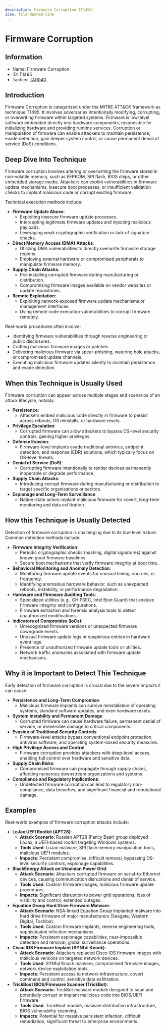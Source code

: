 ```yaml
---
description: Firmware Corruption [T1495]
icon: file-dashed-line
---
```


# Firmware Corruption

## Information

- Name: Firmware Corruption
- ID: T1495
- Tactics: [TA0040](../TA0040/TA0040.md)

## Introduction

Firmware Corruption is categorized under the MITRE ATT\&CK framework as technique T1495. It involves adversaries intentionally modifying, corrupting, or overwriting firmware within targeted systems. Firmware is low-level software embedded directly into hardware components, responsible for initializing hardware and providing runtime services. Corruption or manipulation of firmware can enable attackers to maintain persistence, evade detection, gain deeper system control, or cause permanent denial of service (DoS) conditions.

## Deep Dive Into Technique

Firmware corruption involves altering or overwriting the firmware stored in non-volatile memory, such as EEPROM, SPI flash, BIOS chips, or other embedded storage media. Attackers can exploit vulnerabilities in firmware update mechanisms, insecure boot processes, or insufficient validation checks to implant malicious code or corrupt existing firmware.

Technical execution methods include:

- **Firmware Update Abuse**:
  - Exploiting insecure firmware update processes.
  - Intercepting legitimate firmware updates and injecting malicious payloads.
  - Leveraging weak cryptographic verification or lack of signature checks.
- **Direct Memory Access (DMA) Attacks**:
  - Utilizing DMA vulnerabilities to directly overwrite firmware storage regions.
  - Employing external hardware or compromised peripherals to manipulate firmware memory.
- **Supply Chain Attacks**:
  - Pre-installing corrupted firmware during manufacturing or distribution.
  - Compromising firmware images available on vendor websites or update repositories.
- **Remote Exploitation**:
  - Exploiting network-exposed firmware update mechanisms or management interfaces.
  - Using remote code execution vulnerabilities to corrupt firmware remotely.

Real-world procedures often involve:

- Identifying firmware vulnerabilities through reverse engineering or public disclosures.
- Crafting malicious firmware images or patches.
- Delivering malicious firmware via spear-phishing, watering hole attacks, or compromised update channels.
- Executing malicious firmware updates silently to maintain persistence and evade detection.

## When this Technique is Usually Used

Firmware corruption can appear across multiple stages and scenarios of an attack lifecycle, notably:

- **Persistence**:
  - Attackers embed malicious code directly in firmware to persist across reboots, OS reinstalls, or hardware resets.
- **Privilege Escalation**:
  - Corrupted firmware can allow attackers to bypass OS-level security controls, gaining higher privileges.
- **Defense Evasion**:
  - Firmware-level implants evade traditional antivirus, endpoint detection, and response (EDR) solutions, which typically focus on OS-level threats.
- **Denial of Service (DoS)**:
  - Corrupting firmware intentionally to render devices permanently inoperable or degrade performance.
- **Supply Chain Attacks**:
  - Introducing corrupt firmware during manufacturing or distribution to target specific organizations or sectors.
- **Espionage and Long-Term Surveillance**:
  - Nation-state actors implant malicious firmware for covert, long-term monitoring and data exfiltration.

## How this Technique is Usually Detected

Detection of firmware corruption is challenging due to its low-level nature. Common detection methods include:

- **Firmware Integrity Verification**:
  - Periodic cryptographic checks (hashing, digital signatures) against known good firmware baselines.
  - Secure boot mechanisms that verify firmware integrity at boot time.
- **Behavioral Monitoring and Anomaly Detection**:
  - Monitoring firmware update events for unusual timing, sources, or frequency.
  - Identifying anomalous hardware behavior, such as unexpected reboots, instability, or performance degradation.
- **Hardware and Firmware Auditing Tools**:
  - Specialized utilities (e.g., CHIPSEC, Intel Boot Guard) that analyze firmware integrity and configurations.
  - Firmware extraction and forensic analysis tools to detect unauthorized modifications.
- **Indicators of Compromise (IoCs)**:
  - Unrecognized firmware versions or unexpected firmware downgrade events.
  - Unusual firmware update logs or suspicious entries in hardware event logs.
  - Presence of unauthorized firmware update tools or utilities.
  - Network traffic anomalies associated with firmware update mechanisms.

## Why it is Important to Detect This Technique

Early detection of firmware corruption is crucial due to the severe impacts it can cause:

- **Persistence and Long-Term Compromise**:
  - Malicious firmware implants can survive reinstallation of operating systems, standard software updates, and even hardware resets.
- **System Instability and Permanent Damage**:
  - Corrupted firmware can cause hardware failure, permanent denial of service, or irreversible damage to critical components.
- **Evasion of Traditional Security Controls**:
  - Firmware-level attacks bypass conventional endpoint protection, antivirus software, and operating system-based security measures.
- **High Privilege Access and Control**:
  - Firmware corruption provides attackers with deep-level access, enabling full control over hardware and sensitive data.
- **Supply Chain Risks**:
  - Compromised firmware can propagate through supply chains, affecting numerous downstream organizations and systems.
- **Compliance and Regulatory Implications**:
  - Undetected firmware corruption can lead to regulatory non-compliance, data breaches, and significant financial and reputational damage.

## Examples

Real-world examples of firmware corruption attacks include:

- **LoJax UEFI Rootkit (APT28)**:
  - **Attack Scenario**: Russian APT28 (Fancy Bear) group deployed LoJax, a UEFI-based rootkit targeting Windows systems.
  - **Tools Used**: LoJax malware, SPI flash memory manipulation tools, malicious UEFI modules.
  - **Impacts**: Persistent compromise, difficult removal, bypassing OS-level security controls, espionage capabilities.
- **BlackEnergy Attack on Ukrainian Power Grid**:
  - **Attack Scenario**: Attackers corrupted firmware on serial-to-Ethernet devices, causing communication disruptions and denial of service.
  - **Tools Used**: Custom firmware images, malicious firmware update procedures.
  - **Impacts**: Significant disruption to power grid operations, loss of visibility and control, extended outages.
- **Equation Group Hard Drive Firmware Malware**:
  - **Attack Scenario**: NSA-linked Equation Group implanted malware into hard drive firmware of major manufacturers (Seagate, Western Digital, Toshiba).
  - **Tools Used**: Custom firmware implants, reverse engineering tools, sophisticated infection mechanisms.
  - **Impacts**: Persistent espionage capabilities, near-impossible detection and removal, global surveillance operations.
- **Cisco IOS Firmware Implant (SYNful Knock)**:
  - **Attack Scenario**: Attackers replaced Cisco IOS firmware images with malicious versions on targeted network devices.
  - **Tools Used**: SYNful Knock malware, compromised firmware images, network device exploitation tools.
  - **Impacts**: Persistent access to network infrastructure, covert command and control, sensitive data exfiltration.
- **TrickBoot BIOS/Firmware Scanner (TrickBot)**:
  - **Attack Scenario**: TrickBot malware module designed to scan and potentially corrupt or implant malicious code into BIOS/UEFI firmware.
  - **Tools Used**: TrickBoot module, malware distribution infrastructure, BIOS vulnerability scanning.
  - **Impacts**: Potential for massive persistent infection, difficult remediation, significant threat to enterprise environments.
